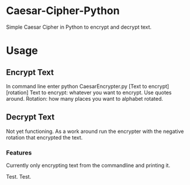# Caesar-Cipher-Python
Simple Caesar Cipher in Python to encrypt and decrypt text.

# Usage
## Encrypt Text
In command line enter python CaesarEncrypter.py \[Text to encrypt] \[rotation]
Text to encrypt: whatever you want to encrypt. Use quotes around.
Rotation: how many places you want to alphabet rotated.

## Decrypt Text
Not yet functioning. As a work around run the encrypter with the negative rotation that encrypted the text.

### Features
Currently only encrypting text from the commandline and printing it.

Test.
Test.
